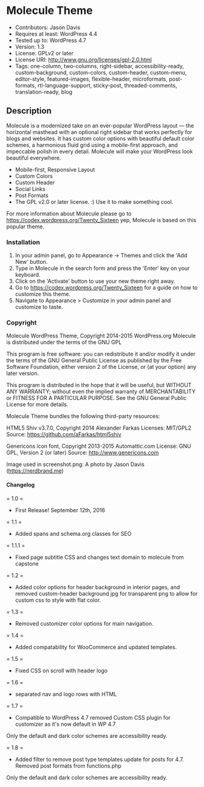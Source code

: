 # Molecule Theme

* Contributors: Jason Davis
* Requires at least: WordPress 4.4
* Tested up to: WordPress 4.7
* Version: 1.3
* License: GPLv2 or later
* License URI: http://www.gnu.org/licenses/gpl-2.0.html
* Tags: one-column, two-columns, right-sidebar, accessibility-ready, custom-background, custom-colors, custom-header, custom-menu, editor-style, featured-images, flexible-header, microformats, post-formats, rtl-language-support, sticky-post, threaded-comments, translation-ready, blog

## Description
Molecule is a modernized take on an ever-popular WordPress layout — the horizontal masthead with an optional right sidebar that works perfectly for blogs and websites. It has custom color options with beautiful default color schemes, a harmonious fluid grid using a mobile-first approach, and impeccable polish in every detail. Molecule will make your WordPress look beautiful everywhere.

* Mobile-first, Responsive Layout
* Custom Colors
* Custom Header
* Social Links
* Post Formats
* The GPL v2.0 or later license. :) Use it to make something cool.

For more information about Molecule please go to <a href="https://codex.wordpress.org/Twenty_Sixteen">https://codex.wordpress.org/Twenty_Sixteen</a> yep, Molecule is based on this popular theme.

### Installation

1. In your admin panel, go to Appearance -> Themes and click the 'Add New' button.
2. Type in Molecule in the search form and press the 'Enter' key on your keyboard.
3. Click on the 'Activate' button to use your new theme right away.
4. Go to <a href="https://codex.wordpress.org/Twenty_Sixteen">https://codex.wordpress.org/Twenty_Sixteen</a> for a guide on how to customize this theme.
5. Navigate to Appearance > Customize in your admin panel and customize to taste.

### Copyright

Molecule WordPress Theme, Copyright 2014-2015 WordPress.org
Molecule is distributed under the terms of the GNU GPL

This program is free software: you can redistribute it and/or modify
it under the terms of the GNU General Public License as published by
the Free Software Foundation, either version 2 of the License, or
(at your option) any later version.

This program is distributed in the hope that it will be useful,
but WITHOUT ANY WARRANTY; without even the implied warranty of
MERCHANTABILITY or FITNESS FOR A PARTICULAR PURPOSE. See the
GNU General Public License for more details.

Molecule Theme bundles the following third-party resources:

HTML5 Shiv v3.7.0, Copyright 2014 Alexander Farkas
Licenses: MIT/GPL2
Source: <a href="https://github.com/aFarkas/html5shiv">https://github.com/aFarkas/html5shiv</a>

Genericons icon font, Copyright 2013-2015 Automattic.com
License: GNU GPL, Version 2 (or later)
Source: <a href="http://www.genericons.com">http://www.genericons.com</a>

Image used in screenshot.png: A photo by Jason Davis (<a href="https://nerdbrand.me">https://nerdbrand.me</a>)


#### Changelog

= 1.0 =
* First Release! September 12th, 2016

= 1.1 =
* Added spans and schema.org classes for SEO

= 1.1.1 =
* Fixed page subtitle CSS and changes text domain to molecule from capstone

= 1.2 =
* Added color options for header background in interior pages, and removed custom-header background jpg for transparent png to allow for custom css to style with flat color.

= 1.3 =
* Removed customizer color options for main navigation.

= 1.4 =
* Added compatability for WooCommerce and updated templates.

= 1.5 =
* Fixed CSS on scroll with header logo

= 1.6 =
* separated nav and logo rows with HTML

= 1.7 =
* Compatible to WordPress 4.7 removed Custom CSS plugin for customizer as it's now default in WP 4.7

Only the default and dark color schemes are accessibility ready.

= 1.8 =
* Added filter to remove post type templates update for posts for 4.7. Removed post formats from functions.php

Only the default and dark color schemes are accessibility ready.
